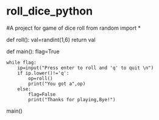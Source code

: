 # roll_dice_python
#A project for game of dice roll
from random import *

def roll():
    val=randint(1,6)
    return val
  
def main():
    flag=True
    
    while flag:
        ip=input("Press enter to roll and 'q' to quit \n")
        if ip.lower()!='q':
            op=roll()
            print("You got a",op)
        else:
            flag=False
            print("Thanks for playing,Bye!")
main()
